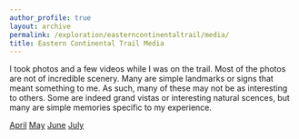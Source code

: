 ```yaml
---
author_profile: true
layout: archive
permalink: /exploration/easterncontinentaltrail/media/
title: Eastern Continental Trail Media
---
```

I took photos and a few videos while I was on the trail. Most of the photos are not of incredible scenery. Many are simple landmarks or signs that meant something to me. As such, many of these may not be as interesting to others. Some are indeed grand vistas or interesting natural scences, but many are simple memories specific to my experience.

<a href="april">April</a>
<a href="may">May</a>
<a href="june">June</a>
<a href="july">July</a>